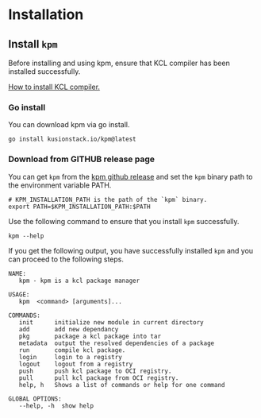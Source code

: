 # Installation

## Install `kpm`

Before installing and using kpm, ensure that KCL compiler has been installed successfully.

[How to install KCL compiler.](https://kcl-lang.io/docs/user_docs/getting-started/install)

### Go install

You can download kpm via go install.

```shell
go install kusionstack.io/kpm@latest
```

### Download from GITHUB release page

You can get `kpm` from the [kpm github release](https://github.com/kcl-lang/kpm/releases) and set the `kpm` binary path to the environment variable PATH.

```shell
# KPM_INSTALLATION_PATH is the path of the `kpm` binary.
export PATH=$KPM_INSTALLATION_PATH:$PATH  
```

Use the following command to ensure that you install `kpm` successfully.

```shell
kpm --help
```

If you get the following output, you have successfully installed `kpm` and you can proceed to the following steps.

```shell
NAME:
   kpm - kpm is a kcl package manager

USAGE:
   kpm  <command> [arguments]...

COMMANDS:
   init      initialize new module in current directory
   add       add new dependancy
   pkg       package a kcl package into tar
   metadata  output the resolved dependencies of a package
   run       compile kcl package.
   login     login to a registry
   logout    logout from a registry
   push      push kcl package to OCI registry.
   pull      pull kcl package from OCI registry.
   help, h   Shows a list of commands or help for one command

GLOBAL OPTIONS:
   --help, -h  show help
```

